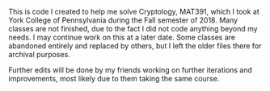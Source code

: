 This is code I created to help me solve Cryptology, MAT391, which I took at York College of Pennsylvania during the Fall semester of 2018. Many classes are not finished, due to the fact I did not code anything beyond my needs. I may continue work on this at a later date. Some classes are abandoned entirely and replaced by others, but I left the older files there for archival purposes. 

Further edits will be done by my friends working on further iterations and improvements, most likely due to them taking the same course.
